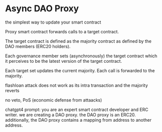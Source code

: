 # Async DAO Proxy
the simplest way to update your smart contract

Proxy smart contract forwards calls to a target contract.

The target contract is defined as the majority contract as defined by the DAO members (ERC20 holders).

Each governance member sets (asynchronously) the target contract which it perceives to be the latest version of the target contract.

Each target set updates the current majority. Each call is forwarded to the majority.

flashloan attack does not work as its intra transaction and the majority reverts

no veto, PoS (economic defense from attaacks)

chatgpt4 prompt:
you are an expert smart contract developer and ERC writer. we are creating a DAO proxy. the DAO proxy is an ERC20. additionally, the DAO proxy contains a mapping from address to another address. 
